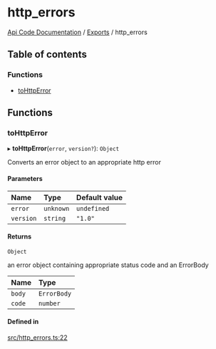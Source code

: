 # http\_errors
 
[Api Code Documentation](../README.md) / [Exports](../modules.md) / http\_errors

## Table of contents

### Functions

- [toHttpError](http_errors.md#tohttperror)

## Functions

### toHttpError

▸ **toHttpError**(`error`, `version?`): `Object`

Converts an error object to an appropriate http error

#### Parameters

| Name | Type | Default value |
| :------ | :------ | :------ |
| `error` | `unknown` | `undefined` |
| `version` | `string` | `"1.0"` |

#### Returns

`Object`

an error object containing appropriate status code and an ErrorBody

| Name | Type |
| :------ | :------ |
| `body` | `ErrorBody` |
| `code` | `number` |

#### Defined in

[src/http_errors.ts:22](https://github.com/openkfw/TruBudget/blob/086d599/api/src/http_errors.ts#L22)
